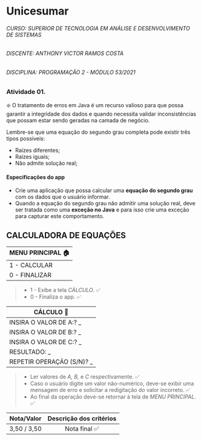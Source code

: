 # Unicesumar
###### CURSO: _SUPERIOR DE TECNOLOGIA EM ANÁLISE E DESENVOLVIMENTO DE SISTEMAS_
###### DISCENTE: _ANTHONY VICTOR RAMOS COSTA_
###### DISCIPLINA: _PROGRAMAÇÃO 2 - MÓDULO 53/2021_

### Atividade 01.

❇️ O tratamento de erros em Java é um recurso valioso para que possa garantir a integridade dos dados e quando necessita validar inconsistências que possam estar sendo geradas na camada de negócio.


Lembre-se que uma equação do segundo grau completa pode existir três tipos possíveis:
- Raízes diferentes;
- Raízes iguais;
- Não admite solução real;
 

#### Especificações do app
- Crie uma aplicação que possa calcular uma **equação do segundo grau** com os dados que o usuário informar.
- Quando a equação do segundo grau não admitir uma solução real, deve ser tratada como uma **exceção no Java** e para isso crie uma exceção para capturar este comportamento.

CALCULADORA DE EQUAÇÕES
-

| MENU PRINCIPAL 🏠
|-|
| 1 - CALCULAR
| 0 - FINALIZAR

>- 1 - Exibe a tela *CÁLCULO*. ✅
>- 0 - Finaliza o app. ✅

| CÁLCULO 🧮
|-|
| INSIRA O VALOR DE A:? _
| INSIRA O VALOR DE B:? _
| INSIRA O VALOR DE C:? _
| RESULTADO: _
| REPETIR OPERAÇÃO (S/N)? _

>- Ler valores de _A, B,_ e _C_ respectivamente. ✅
>- Caso o usuário digite um valor não-numérico, deve-se exibir uma mensagem de erro e solicitar a redigitação do valor incorreto. ✅
>- Ao final da operação deve-se retornar à tela de *MENU PRINCIPAL*. ✅

| Nota/Valor | Descrição dos critérios |
|---------|:---------------:
| 3,50 / 3,50 | Nota final ✅
